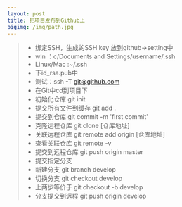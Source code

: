 ```yaml
---
layout: post
title: 把项目发布到Github上
bigimg: /img/path.jpg
---
```


> * 绑定SSH，生成的SSH key 放到github->setting中
> * win ：c/Documents and Settings/username/.ssh
> * Linux/Mac :~/.ssh
> * 下id_rsa.pub中
> * 测试：ssh -T git@github.com 
> * 在Git中cd到项目下
> * 初始化仓库 git init
> * 提交所有文件到缓存 git add .
> * 提交到仓库 git commit -m 'first commit'
> * 克隆远程仓库 git clone [仓库地址]
> * 关联远程仓库 git remote add origin [仓库地址]
> * 查看关联仓库 git remote -v
> * 提交到远程仓库 git push origin master
> * 提交指定分支
> * 新建分支 git branch develop
> * 切换分支 git checkout develop
> * 上两步等价于 git checkout -b develop
> * 分支提交到远程 git push origin develop